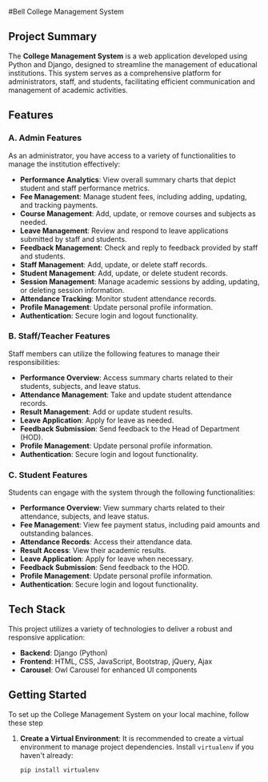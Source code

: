 #Bell College Management System

## Project Summary
The **College Management System** is a web application developed using Python and Django, designed to streamline the management of educational institutions. 
This system serves as a comprehensive platform for administrators, staff, and students, facilitating efficient communication and management of academic activities.

## Features

### A. Admin Features
As an administrator, you have access to a variety of functionalities to manage the institution effectively:

- **Performance Analytics**: View overall summary charts that depict student and staff performance metrics.
- **Fee Management**: Manage student fees, including adding, updating, and tracking payments.
- **Course Management**: Add, update, or remove courses and subjects as needed.
- **Leave Management**: Review and respond to leave applications submitted by staff and students.
- **Feedback Management**: Check and reply to feedback provided by staff and students.
- **Staff Management**: Add, update, or delete staff records.
- **Student Management**: Add, update, or delete student records.
- **Session Management**: Manage academic sessions by adding, updating, or deleting session information.
- **Attendance Tracking**: Monitor student attendance records.
- **Profile Management**: Update personal profile information.
- **Authentication**: Secure login and logout functionality.

### B. Staff/Teacher Features
Staff members can utilize the following features to manage their responsibilities:

- **Performance Overview**: Access summary charts related to their students, subjects, and leave status.
- **Attendance Management**: Take and update student attendance records.
- **Result Management**: Add or update student results.
- **Leave Application**: Apply for leave as needed.
- **Feedback Submission**: Send feedback to the Head of Department (HOD).
- **Profile Management**: Update personal profile information.
- **Authentication**: Secure login and logout functionality.

### C. Student Features
Students can engage with the system through the following functionalities:

- **Performance Overview**: View summary charts related to their attendance, subjects, and leave status.
- **Fee Management**: View fee payment status, including paid amounts and outstanding balances.
- **Attendance Records**: Access their attendance data.
- **Result Access**: View their academic results.
- **Leave Application**: Apply for leave when necessary.
- **Feedback Submission**: Send feedback to the HOD.
- **Profile Management**: Update personal profile information.
- **Authentication**: Secure login and logout functionality.

## Tech Stack
This project utilizes a variety of technologies to deliver a robust and responsive application:
- **Backend**: Django (Python)
- **Frontend**: HTML, CSS, JavaScript, Bootstrap, jQuery, Ajax
- **Carousel**: Owl Carousel for enhanced UI components

## Getting Started

To set up the College Management System on your local machine, follow these step

1. **Create a Virtual Environment**: It is recommended to create a virtual environment to manage project dependencies. Install `virtualenv` if you haven't already:
   ```bash
   pip install virtualenv

   
